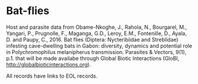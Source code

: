 # Bat-flies

Host and parasite data from Obame-Nkoghe, J., Rahola, N., Bourgarel, M., Yangari, P., Prugnolle, F., Maganga, G.D., Leroy, E.M., Fontenille, D., Ayala, D. and Paupy, C., 2016. Bat flies (Diptera: Nycteribiidae and Streblidae) infesting cave-dwelling bats in Gabon: diversity, dynamics and potential role in Polychromophilus melanipherus transmission. Parasites & Vectors, 9(1), p.1. that will be made availabe through Global Biotic Interactions (GloBI, http://globalbioticinteractions.org).

All records have links to EOL records.
